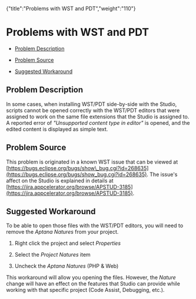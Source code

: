 {"title":"Problems with WST and PDT","weight":"110"} 

# Problems with WST and PDT

*   [Problem Description](#ProblemDescription)
    
*   [Problem Source](#ProblemSource)
    
*   [Suggested Workaround](#SuggestedWorkaround)
    

## Problem Description

In some cases, when installing WST/PDT side-by-side with the Studio, scripts cannot be opened correctly with the WST/PDT editors that were assigned to work on the same file extensions that the Studio is assigned to.  
A reported error of _"Unsupported content type in editor"_ is opened, and the edited content is displayed as simple text.

## Problem Source

This problem is originated in a known WST issue that can be viewed at [https://bugs.eclipse.org/bugs/show\_bug.cgi?id=268635](https://bugs.eclipse.org/bugs/show_bug.cgi?id=268635). The issue's affect on the Studio is explained in details at [https://jira.appcelerator.org/browse/APSTUD-3185](https://jira.appcelerator.org/browse/APSTUD-3185).

## Suggested Workaround

To be able to open those files with the WST/PDT editors, you will need to remove the _Aptana Natures_ from your project.

1.  Right click the project and select _Properties_
    
2.  Select the _Project Natures_ item
    
3.  Uncheck the _Aptana Natures_ (PHP & Web)
    

This workaround will allow you opening the files. However, the _Nature_ change will have an effect on the features that Studio can provide while working with that specific project (Code Assist, Debugging, etc.).